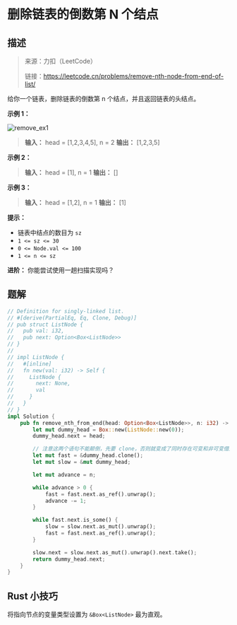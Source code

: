 # 删除链表的倒数第 N 个结点

## 描述

> 来源：力扣（LeetCode）
>
> 链接：<https://leetcode.cn/problems/remove-nth-node-from-end-of-list/>

给你一个链表，删除链表的倒数第 n 个结点，并且返回链表的头结点。

**示例 1：**

![remove_ex1](https://assets.leetcode.com/uploads/2020/10/03/remove_ex1.jpg)

> **输入：** head = [1,2,3,4,5], n = 2
> **输出：** [1,2,3,5]

**示例 2：**

> **输入：** head = [1], n = 1
> **输出：** []

**示例 3：**

> **输入：** head = [1,2], n = 1
> **输出：** [1]

**提示：**

- 链表中结点的数目为 `sz`
- `1 <= sz <= 30`
- `0 <= Node.val <= 100`
- `1 <= n <= sz`

**进阶：** 你能尝试使用一趟扫描实现吗？

## 题解

```rust
// Definition for singly-linked list.
// #[derive(PartialEq, Eq, Clone, Debug)]
// pub struct ListNode {
//   pub val: i32,
//   pub next: Option<Box<ListNode>>
// }
//
// impl ListNode {
//   #[inline]
//   fn new(val: i32) -> Self {
//     ListNode {
//       next: None,
//       val
//     }
//   }
// }
impl Solution {
    pub fn remove_nth_from_end(head: Option<Box<ListNode>>, n: i32) -> Option<Box<ListNode>> {
        let mut dummy_head = Box::new(ListNode::new(0));
        dummy_head.next = head;

        // 注意这两个语句不能颠倒，先要 clone，否则就变成了同时存在可变和非可变借用
        let mut fast = &dummy_head.clone();
        let mut slow = &mut dummy_head;

        let mut advance = n;

        while advance > 0 {
            fast = fast.next.as_ref().unwrap();
            advance -= 1;
        }

        while fast.next.is_some() {
            slow = slow.next.as_mut().unwrap();
            fast = fast.next.as_ref().unwrap();
        }

        slow.next = slow.next.as_mut().unwrap().next.take();
        return dummy_head.next;
    }
}
```

## Rust 小技巧

将指向节点的变量类型设置为 `&Box<ListNode>` 最为直观。
